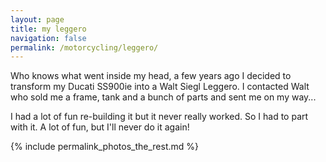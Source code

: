 ```yaml
---
layout: page
title: my leggero
navigation: false
permalink: /motorcycling/leggero/
---
```


Who knows what went inside my head, a few years ago I decided to transform my Ducati SS900ie into a Walt Siegl Leggero. I contacted Walt who sold me a frame, tank and a bunch of parts and sent me on my way...

I had a lot of fun re-building it but it never really worked. So I had to part with it. A lot of fun, but I'll never do it again!

{% include permalink_photos_the_rest.md %}
